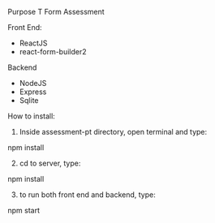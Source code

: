 Purpose T Form Assessment

Front End: 

- ReactJS
- react-form-builder2

Backend

- NodeJS
- Express
- Sqlite


How to install:

1. Inside assessment-pt directory, open terminal and type:

npm install

2. cd to server, type:

npm install

3. to run both front end and backend, type:

npm start